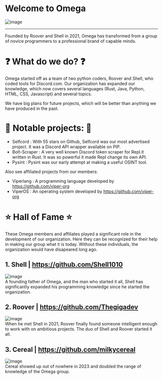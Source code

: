 # Welcome to Omega
![image](https://avatars.githubusercontent.com/u/117134252?s=200&v=4)
<hr>

Founded by Roover and Shell in 2021, Omega has transformed from a group of novice programmers to a professional brand of capable minds.

# ❓ What do we do? ❓
Omega started off as a team of two python coders, Roover and Shell, who coded tools for Discord.com. Our organization has expanded our knowledge, which now covers several languages (Rust, Java, Python, HTML, CSS, Javascript) and several topics. 

We have big plans for future projects, which will be better than anything we have produced in the past.

# 📓 Notable projects: 📓
- Selfcord : With 55 stars on Github, Selfcord was our most advertised project. It was a Discord API wrapper available on PIP.
- Bolt-Scraper : A very well known Discord token scraper for Repl.it written in Rust. It was so powerful it made Repl change its own API.
- Pysint : Pysint was our early attempt at making a useful OSINT tool.

Also see affiliated projects from our members:
- Viperlang : A programming language developed by https://github.com/viper-org
- ViperOS : An operating system developed by https://github.com/viper-org

# ⭐ Hall of Fame ⭐
These Omega members and affiliates played a significant role in the development of our organization. Here they can be recognized for their help in making our group what it is today. Without these individuals, the organization would have disapeared long ago.

## 1. Shell | https://github.com/Shell1010
![image](https://avatars.githubusercontent.com/u/72198971?v=4) <br>
A founding father of Omega, and the man who started it all, Shell has significantly expanded his programming knowledge since he started the organization.

## 2. Roover | https://github.com/Thegigadev
![image](https://avatars.githubusercontent.com/u/97202512?v=4) <br>
When he met Shell in 2021, Roover finally found someone intelligent enough to work with on ambitious projects. The duo of Shell and Roover started it all.

## 3. Cereal | https://github.com/milkycereal
![image](https://avatars.githubusercontent.com/u/73575448?v=4) <br>
Cereal showed up out of nowhere in 2023 and doubled the range of knowledge of the Omega group. 
